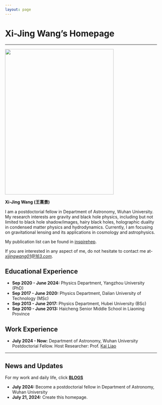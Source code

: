 ```yaml
---
layout: page
---
```


# Xi-Jing Wang’s Homepage

<hr>

<img src="https://wxj-gravity.github.io/caihanlin.png" class="floatpic" width="360" height="480">

**Xi-Jing Wang (王熹景)**

I am a postdoctorial fellow in Department of Astronomy, Wuhan University. My research interests are gravity and black hole physics, including but not limited to black hole shadow/images, hairy black holes, holographic duality in condensed matter physics and hydrodynamics. Currently, I am focusing on gravitational lensing and its applications in cosmology and astrophysics.

My publication list can be found in [inspirehep](https://inspirehep.net/authors/1899373?ui-citation-summary=true).

If you are interested in any aspect of me, do not hesitate to contact me at-*xijingwang01@163.com*.

## Educational Experience 

- **Sep 2020 - June 2024:** Physics Department, Yangzhou University (PhD)
- **Sep 2017 - June 2020:** Physics Department, Dalian University of Technology (MSc)
- **Sep 2013 - June 2017:** Physics Department, Hubei University (BSc)
- **Sep 2010 - June 2013:** Haicheng Senior Middle School in Liaoning Province 

## Work Experience

- **July 2024 - Now:** Department of Astronomy, Wuhan University
  Postdoctorial Fellow. Host Researcher: Prof. [Kai Liao](https://physics.whu.edu.cn/info/1272/6656.htm)
  
---


## News and Updates
 For my work and daily life, click [**BLOGS**](https://wxj-gravity.github.io//blogs/)

- **July 2024:** Become a postdoctorial fellow in Department of Astronomy, Wuhan University
- **July 21, 2024:** Create this homepage.


